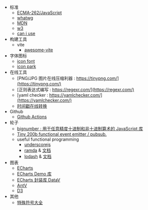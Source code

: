 - 标准
  - [ECMA-262/JavaScript](https://ecma-international.org/publications-and-standards/standards/ecma-262/)
  - [whatwg](https://whatwg.org/)
  - [MDN](https://developer.mozilla.org/zh-CN/)
  - [w3](https://www.w3.org/)
  - [can i use](https://caniuse.com/)
- 构建工具
  - vite
    - [awesome-vite](https://github.com/vitejs/awesome-vite)
- 字体图标
  - [icon font](https://www.iconfont.cn/)
  - [icon park](https://iconpark.oceanengine.com/home)
- 在线工具
  - [PNG/JPG 图片在线压缩利器 : https://tinypng.com/](https://tinypng.com/)
  - [正则表达式编写 : https://regexr.com/](https://regexr.com/)
  - [yaml checker : https://yamlchecker.com/](https://yamlchecker.com/)
  - [时间戳在线转换](https://tool.lu/timestamp/)
- Github
  - [Github Actions](https://github.com/marketplace?type=actions)
- 轮子
  - [bignumber : 用于任意精度十进制和非十进制算术的 JavaScript 库](https://github.com/MikeMcl/bignumber.js)
  - [Tiny 200b functional event emitter / pubsub.](https://github.com/developit/mitt)
  - useful functional programming
    - [underscorejs](https://underscorejs.org/)
    - [ramda](https://github.com/ramda/ramda) & [文档](https://ramdajs.com/docs/#concat)
    - [lodash](https://github.com/lodash/lodash) & [文档](https://lodash.com/docs)
- 图表
  - [ECharts](https://echarts.apache.org/zh/index.html)
  - [ECharts Demo 库](https://www.isqqw.com/)
  - [ECharts 封装库 DataV](http://datav.jiaminghi.com/)
  - [AntV](https://antv.antgroup.com/zh)
  - [D3](https://d3js.org/)
- 其他
  - [特殊符号大全](https://www.tsfhdq.cn/mfzj/3491.html)
